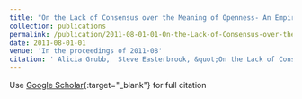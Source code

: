 ```yaml
---
title: "On the Lack of Consensus over the Meaning of Openness- An Empirical Study"
collection: publications
permalink: /publication/2011-08-01-01-On-the-Lack-of-Consensus-over-the-Meaning-of-Openness-An-Empirical-Study
date: 2011-08-01-01
venue: 'In the proceedings of 2011-08'
citation: ' Alicia Grubb,  Steve Easterbrook, &quot;On the Lack of Consensus over the Meaning of Openness- An Empirical Study.&quot; In the proceedings of 2011-08, 2011-08.'
---
```

Use [Google Scholar](https://scholar.google.com/scholar?q=On+the+Lack+of+Consensus+over+the+Meaning+of+Openness:+An+Empirical+Study){:target="_blank"} for full citation